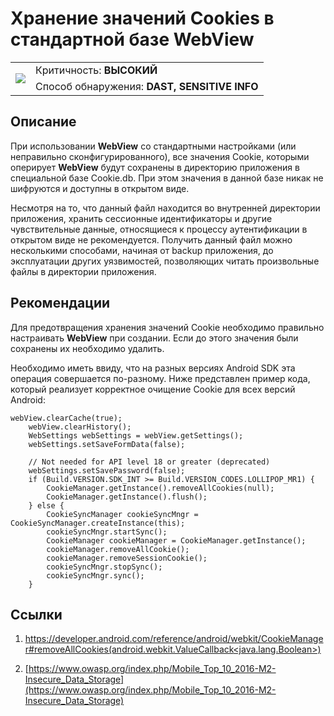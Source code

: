 # Хранение значений Cookies в стандартной базе WebView

<table class='noborder'>
    <colgroup>
      <col/>
      <col/>
    </colgroup>
    <tbody>
      <tr>
        <td rowspan="2"><img src="../../../img/defekt_vysokij.png"/></td>
        <td>Критичность:<strong> ВЫСОКИЙ</strong></td>
      </tr>
      <tr>
        <td>Способ обнаружения:<strong> DAST, SENSITIVE INFO</strong></td>
      </tr>
    </tbody>
</table>

## Описание

При использовании **WebView** со стандартными настройками (или неправильно сконфигурированного), все значения Cookie, которыми оперирует **WebView** будут сохранены в директорию приложения в специальной базе Cookie.db. При этом значения в данной базе никак не шифруются и доступны в открытом виде.

Несмотря на то, что данный файл находится во внутренней директории приложения, хранить сессионные идентификаторы и другие чувствительные данные, относящиеся к процессу аутентификации в открытом виде не рекомендуется. Получить данный файл можно несколькими способами, начиная от backup приложения, до эксплуатации других уязвимостей, позволяющих читать произвольные файлы в директории приложения.

## Рекомендации

Для предотвращения хранения значений Cookie необходимо правильно настраивать **WebView** при создании. Если до этого значения были сохранены их необходимо удалить.

Необходимо иметь ввиду, что на разных версиях Android SDK эта операция совершается по-разному. Ниже представлен пример кода, который реализует корректное очищение Cookie для всех версий Android: 

    webView.clearCache(true);
        webView.clearHistory();
        WebSettings webSettings = webView.getSettings();
        webSettings.setSaveFormData(false);
        
        // Not needed for API level 18 or greater (deprecated)
        webSettings.setSavePassword(false); 
        if (Build.VERSION.SDK_INT >= Build.VERSION_CODES.LOLLIPOP_MR1) {
            CookieManager.getInstance().removeAllCookies(null);
            CookieManager.getInstance().flush();
        } else {
            CookieSyncManager cookieSyncMngr = CookieSyncManager.createInstance(this);
            cookieSyncMngr.startSync();
            CookieManager cookieManager = CookieManager.getInstance();
            cookieManager.removeAllCookie();
            cookieManager.removeSessionCookie();
            cookieSyncMngr.stopSync();
            cookieSyncMngr.sync();
        }

## Ссылки

1. [https://developer.android.com/reference/android/webkit/CookieManager#removeAllCookies(android.webkit.ValueCallback<java.lang.Boolean>)](https://developer.android.com/reference/android/webkit/CookieManager#removeAllCookies(android.webkit.ValueCallback<java.lang.Boolean>))

2. [https://www.owasp.org/index.php/Mobile_Top_10_2016-M2-Insecure_Data_Storage](https://www.owasp.org/index.php/Mobile_Top_10_2016-M2-Insecure_Data_Storage)